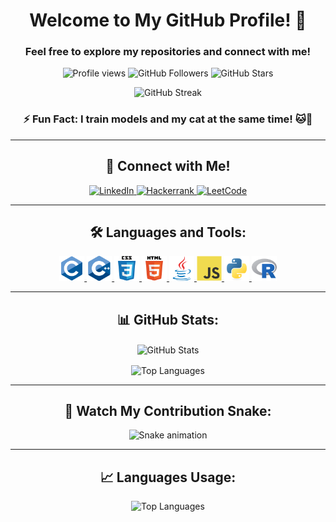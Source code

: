 <h1 align="center">Welcome to My GitHub Profile! 👋</h1>
<h3 align="center">Feel free to explore my repositories and connect with me!</h3>

<p align="center">
  <img src="https://komarev.com/ghpvc/?username=sanjanah8&label=Profile%20views&color=ff69b4&style=flat" alt="Profile views" />
  <img src="https://img.shields.io/github/followers/sanjanah8?label=Followers&style=social" alt="GitHub Followers" />
  <img src="https://img.shields.io/github/stars/sanjanah8?label=Stars&style=social" alt="GitHub Stars" />
</p>

<p align="center">
  <img src="https://github-readme-streak-stats.herokuapp.com/?user=sanjanah8&theme=radical" alt="GitHub Streak" />
</p>

<h3 align="center">⚡ Fun Fact: I train models and my cat at the same time! 🐱🤖</h3>

---

<h2 align="center">💬 Connect with Me!</h2>
<p align="center">
  <a href="https://linkedin.com/in/sanjanah8" target="_blank">
    <img src="https://img.shields.io/badge/LinkedIn-0A66C2?style=for-the-badge&logo=linkedin&logoColor=white" alt="LinkedIn" />
  </a>
  <a href="https://www.hackerrank.com/sanjanaha123" target="_blank">
    <img src="https://img.shields.io/badge/Hackerrank-2EC866?style=for-the-badge&logo=hackerrank&logoColor=white" alt="Hackerrank" />
  </a>
  <a href="https://www.leetcode.com/sanjanaha123" target="_blank">
    <img src="https://img.shields.io/badge/LeetCode-FFA116?style=for-the-badge&logo=leetcode&logoColor=white" alt="LeetCode" />
  </a>
</p>

---

<h2 align="center">🛠️ Languages and Tools:</h2>
<p align="center">
  <a href="https://www.cprogramming.com/" target="_blank" rel="noreferrer">
    <img src="https://raw.githubusercontent.com/devicons/devicon/master/icons/c/c-original.svg" alt="C" width="40" height="40" />
  </a>
  <a href="https://www.w3schools.com/cpp/" target="_blank" rel="noreferrer">
    <img src="https://raw.githubusercontent.com/devicons/devicon/master/icons/cplusplus/cplusplus-original.svg" alt="C++" width="40" height="40" />
  </a>
  <a href="https://www.w3schools.com/css/" target="_blank" rel="noreferrer">
    <img src="https://raw.githubusercontent.com/devicons/devicon/master/icons/css3/css3-original-wordmark.svg" alt="CSS3" width="40" height="40" />
  </a>
  <a href="https://www.w3.org/html/" target="_blank" rel="noreferrer">
    <img src="https://raw.githubusercontent.com/devicons/devicon/master/icons/html5/html5-original-wordmark.svg" alt="HTML5" width="40" height="40" />
  </a>
  <a href="https://www.java.com" target="_blank" rel="noreferrer">
    <img src="https://raw.githubusercontent.com/devicons/devicon/master/icons/java/java-original.svg" alt="Java" width="40" height="40" />
  </a>
  <a href="https://developer.mozilla.org/en-US/docs/Web/JavaScript" target="_blank" rel="noreferrer">
    <img src="https://raw.githubusercontent.com/devicons/devicon/master/icons/javascript/javascript-original.svg" alt="JavaScript" width="40" height="40" />
  </a>
  <a href="https://www.python.org" target="_blank" rel="noreferrer">
    <img src="https://raw.githubusercontent.com/devicons/devicon/master/icons/python/python-original.svg" alt="Python" width="40" height="40" />
  </a>
  <a href="https://www.r-project.org/" target="_blank" rel="noreferrer">
    <img src="https://raw.githubusercontent.com/devicons/devicon/master/icons/r/r-original.svg" alt="R" width="40" height="40" />
  </a>
</p>

---

<h2 align="center">📊 GitHub Stats:</h2>
<p align="center">
  <img align="center" src="https://github-readme-stats.vercel.app/api?username=sanjanah8&show_icons=true&locale=en&theme=radical" alt="GitHub Stats" />
</p>
<p align="center">
  <img align="center" src="https://github-readme-stats.vercel.app/api/top-langs/?username=sanjanah8&layout=compact&langs_count=8&theme=radical" alt="Top Languages" />
</p>

---

<h2 align="center">🐍 Watch My Contribution Snake:</h2>
<p align="center">
  <img src="https://github.com/sanjanah8/sanjanah8/blob/output/github-contribution-grid-snake.svg" alt="Snake animation" />
</p>

---

<h2 align="center">📈 Languages Usage:</h2>
<p align="center">
  <img src="https://github-readme-stats.vercel.app/api/top-langs/?username=sanjanah8&layout=compact&langs_count=8&theme=radical" alt="Top Languages" />
  <p align="center"> 
</p>

